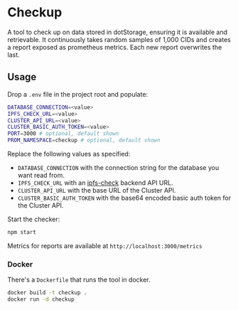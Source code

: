 # Checkup

A tool to check up on data stored in dotStorage, ensuring it is available and retrievable. It continuously takes random samples of 1,000 CIDs and creates a report exposed as prometheus metrics. Each new report overwrites the last.

## Usage

Drop a `.env` file in the project root and populate:

```sh
DATABASE_CONNECTION=<value>
IPFS_CHECK_URL=<value>
CLUSTER_API_URL=<value>
CLUSTER_BASIC_AUTH_TOKEN=<value>
PORT=3000 # optional, default shown
PROM_NAMESPACE=checkup # optional, default shown
```

Replace the following values as specified:

* `DATABASE_CONNECTION` with the connection string for the database you want read from.
* `IPFS_CHECK_URL` with an [ipfs-check](https://github.com/aschmahmann/ipfs-check) backend API URL.
* `CLUSTER_API_URL` with the base URL of the Cluster API.
* `CLUSTER_BASIC_AUTH_TOKEN` with the base64 encoded basic auth token for the Cluster API.

Start the checker:

```sh
npm start
```

Metrics for reports are available at `http://localhost:3000/metrics`

### Docker

There's a `Dockerfile` that runs the tool in docker.

```sh
docker build -t checkup .
docker run -d checkup
```
